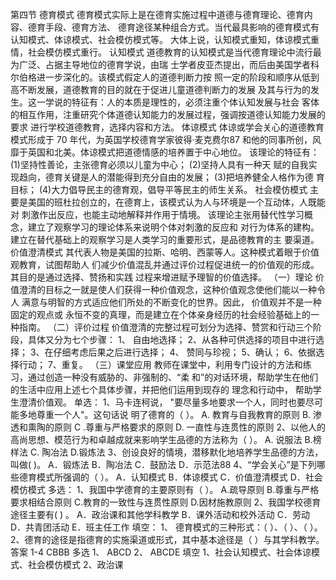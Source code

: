 第四节 德育模式
德育模式实际上是在德育实施过程中道德与德育理论、德育内容、德育手段、德育方法、
德育途径某种组合方式。当代最具影响的德育模式有认知模式、体谅模式、社会模仿模式等。
大体上说，认知模式重知，体谅模式重情，社会模仿模式重行。
认知模式
道德教育的认知模式是当代德育理论中流行最为广泛、占据主导地位的德育学说，由瑞
士学者皮亚杰提出，而后由美国学者科尔伯格进一步深化的。该模式假定人的道德判断力按
照一定的阶段和顺序从低到高不断发展，道德教育的目的就在于促进儿童道德判断力的发展
及其与行为的发生。这一学说的特征有：人的本质是理性的，必须注重个体认知发展与社会
客体的相互作用，注重研究个体道德认知能力的发展过程，强调按道德认知能力发展的要求
进行学校道德教育，选择内容和方法。
体谅模式
体谅或学会关心的道德教育模式形成于 70 年代，为英国学校德育学家彼得·麦克费尔87
和他的同事所创，风靡于英国和北美。体谅模式把道德情感的培养置于中心地位。
该理论的特征有： (1)坚持性善论，主张德育必须以儿童为中心； (2)坚持人具有一种天
赋的自我实现趋向，德育关键是人的潜能得到充分自由的发展； (3)把培养健全人格作为德
育目标； (4)大力倡导民主的德育观，倡导平等民主的师生关系。
社会模仿模式
主要是美国的班杜拉创立的，在德育上，该模式认为人与环境是一个互动体，人既能对
刺激作出反应，也能主动地解释并作用于情境。
该理论主张用替代性学习概念，建立了观察学习的理论体系来说明个体对刺激的反应和
对行为体系的建构。建立在替代基础上的观察学习是人类学习的重要形式，是品德教育的主
要渠道。
价值澄清模式
其代表人物是美国的拉斯、哈明、西蒙等人。这种模式着眼于价值观教育，试图帮助人
们减少价值混乱并通过评价过程促进统一的价值观的形成。其目的是通过选择、赞扬和实践
过程来增进赋予理智的价值选择。
（一）理论
价值澄清的目标之一就是使人们获得一种价值观念，这种价值观念使他们能以一种令人
满意与明智的方式适应他们所处的不断变化的世界。因此， 价值观并不是一种固定的观点或
永恒不变的真理，而是建立在个体亲身经历的社会经验基础上的一种指南。
（二）评价过程
价值澄清的完整过程可划分为选择、赞赏和行动三个阶段，具体又分为七个步骤： 1、
自由地选择； 2、从各种可供选择的项目中进行选择； 3、在仔细考虑后果之后进行选择； 4、
赞同与珍视； 5、确认； 6、依据选择行动； 7、重复。
（三）课堂应用
教师在课堂中，利用专门设计的方法和练习，通过创造一种没有威胁的、非强制的、“柔
和”的对话环境，帮助学生在他们的生活中应用上述七个具体步骤，并把他们运用到现存的
理念和行动中， 帮助学生澄清价值观。
单选：
1、马卡连柯说， "要尽量多地要求一个人，同时也要尽可能多地尊重一个人"。这句话说
明了德育的（ ）。
A. 教育与自我教育的原则 B. 渗透和熏陶的原则
C .尊重与严格要求的原则 D. 一直性与连贯性的原则
2、以他人的高尚思想、模范行为和卓越成就来影响学生品德的方法称为（ ）。
A. 说服法 B.榜样法 C. 陶冶法 D.锻炼法
3、创设良好的情境，潜移默化地培养学生品德的方法，叫做( )。
A．锻炼法 B．陶冶法 C．鼓励法 D．示范法88
4、“学会关心”是下列哪些德育模式所强调的（ ）。
A．认知模式 B．体谅模式 C．价值澄清模式 D．社会模仿模式
多选：
1、我国中学德育的主要原则有（ ）。
A.疏导原则 B.尊重与严格要求相结合原则
C.教育的一致性与连贯性原则 D.因材施教原则
2、我国学校德育途径主要有( ) 。
A．政治课和其他学科教学 B．课外活动和校外活动
C．劳动 D．共青团活动 E．班主任工作
填空：
1、 德育模式的三种形式：（ ）、（ ）、（ ）。
2、德育的途径是指德育的实施渠道或形式，其中基本途径是（ ）与其学科教学。
答案 1-4 CBBB
多选 1、 ABCD 2、 ABCDE
填空 1、社会认知模式、社会体谅模式、社会模仿模式
2、政治课